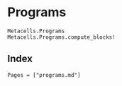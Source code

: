 # Programs

```@docs
Metacells.Programs
Metacells.Programs.compute_blocks!
```

## Index

```@index
Pages = ["programs.md"]
```
